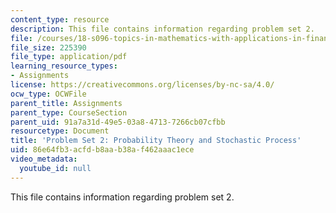 ```yaml
---
content_type: resource
description: This file contains information regarding problem set 2.
file: /courses/18-s096-topics-in-mathematics-with-applications-in-finance-fall-2013/86e64fb3acfdb8aab38af462aaac1ece_MIT18_S096F13_pset2.pdf
file_size: 225390
file_type: application/pdf
learning_resource_types:
- Assignments
license: https://creativecommons.org/licenses/by-nc-sa/4.0/
ocw_type: OCWFile
parent_title: Assignments
parent_type: CourseSection
parent_uid: 91a7a31d-49e5-03a8-4713-7266cb07cfbb
resourcetype: Document
title: 'Problem Set 2: Probability Theory and Stochastic Process'
uid: 86e64fb3-acfd-b8aa-b38a-f462aaac1ece
video_metadata:
  youtube_id: null
---
```

This file contains information regarding problem set 2.